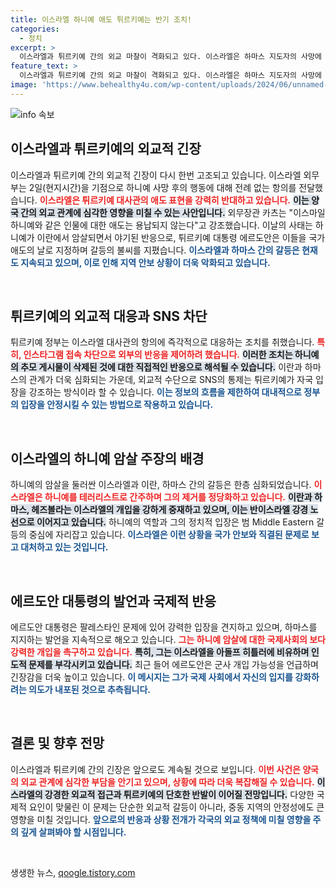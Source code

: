 ```yaml
---
title: 이스라엘 하니예 애도 튀르키예는 반기 조치!
categories:
  - 정치
excerpt: >
  이스라엘과 튀르키예 간의 외교 마찰이 격화되고 있다. 이스라엘은 하마스 지도자의 사망에 따른 튀르키예의 애도 표현에 항의하며 대사를 소환했고, 튀르키예는 인스타그램 접속을 차단하며 반발했다. 지금 이 긴장이 어떻게 전개될지 주목해야 한다!
feature_text: >
  이스라엘과 튀르키예 간의 외교 마찰이 격화되고 있다. 이스라엘은 하마스 지도자의 사망에 따른 튀르키예의 애도 표현에 항의하며 대사를 소환했고, 튀르키예는 인스타그램 접속을 차단하며 반발했다. 지금 이 긴장이 어떻게 전개될지 주목해야 한다!
image: 'https://www.behealthy4u.com/wp-content/uploads/2024/06/unnamed-file.png'
---
```


<p><img src="https://www.behealthy4u.com/wp-content/uploads/2024/06/unnamed-file.png" alt="info 속보" /></p>

<h2 data-ke-size="size26">이스라엘과 튀르키예의 외교적 긴장</h2>

<p data-ke-size="size16">이스라엘과 튀르키예 간의 외교적 긴장이 다시 한번 고조되고 있습니다. 이스라엘 외무부는 2일(현지시간)을 기점으로 하니예 사망 후의 행동에 대해 전례 없는 항의를 전달했습니다. <b><span style="color: #ee2323;">이스라엘은 튀르키예 대사관의 애도 표현을 강력히 반대하고 있습니다.</span></b> <b><span style="background-color: #21538527;">이는 양국 간의 외교 관계에 심각한 영향을 미칠 수 있는 사안입니다.</span></b> 외무장관 카츠는 "이스마일 하니예와 같은 인물에 대한 애도는 용납되지 않는다"고 강조했습니다. 이날의 사태는 하니예가 이란에서 암살되면서 야기된 반응으로, 튀르키예 대통령 에르도안은 이들을 국가 애도의 날로 지정하며 갈등의 불씨를 지폈습니다. <b><span style="color: #1a5490;">이스라엘과 하마스 간의 갈등은 현재도 지속되고 있으며, 이로 인해 지역 안보 상황이 더욱 악화되고 있습니다.</span></b></p>

<p data-ke-size="size16">&nbsp;</p>

<h2 data-ke-size="size26">튀르키예의 외교적 대응과 SNS 차단</h2>

<p data-ke-size="size16">튀르키예 정부는 이스라엘 대사관의 항의에 즉각적으로 대응하는 조치를 취했습니다. <b><span style="color: #ee2323;">특히, 인스타그램 접속 차단으로 외부의 반응을 제어하려 했습니다.</span></b> <b><span style="background-color: #21538527;">이러한 조치는 하니예의 추모 게시물이 삭제된 것에 대한 직접적인 반응으로 해석될 수 있습니다.</span></b> 이란과 하마스의 관계가 더욱 심화되는 가운데, 외교적 수단으로 SNS의 통제는 튀르키예가 자국 입장을 강조하는 방식이라 할 수 있습니다. <b><span style="color: #1a5490;">이는 정보의 흐름을 제한하여 대내적으로 정부의 입장을 안정시킬 수 있는 방법으로 작용하고 있습니다.</span></b></p>

<p data-ke-size="size16">&nbsp;</p>

<h2 data-ke-size="size26">이스라엘의 하니예 암살 주장의 배경</h2>

<p data-ke-size="size16">하니예의 암살을 둘러싼 이스라엘과 이란, 하마스 간의 갈등은 한층 심화되었습니다. <b><span style="color: #ee2323;">이스라엘은 하니예를 테러리스트로 간주하며 그의 제거를 정당화하고 있습니다.</span></b> <b><span style="background-color: #21538527;">이란과 하마스, 헤즈볼라는 이스라엘의 개입을 강하게 중재하고 있으며, 이는 반이스라엘 강경 노선으로 이어지고 있습니다.</span></b> 하니예의 역할과 그의 정치적 입장은 범 Middle Eastern 갈등의 중심에 자리잡고 있습니다. <b><span style="color: #1a5490;">이스라엘은 이런 상황을 국가 안보와 직결된 문제로 보고 대처하고 있는 것입니다.</span></b></p>

<p data-ke-size="size16">&nbsp;</p>

<h2 data-ke-size="size26">에르도안 대통령의 발언과 국제적 반응</h2>

<p data-ke-size="size16">에르도안 대통령은 팔레스타인 문제에 있어 강력한 입장을 견지하고 있으며, 하마스를 지지하는 발언을 지속적으로 해오고 있습니다. <b><span style="color: #ee2323;">그는 하니예 암살에 대한 국제사회의 보다 강력한 개입을 촉구하고 있습니다.</span></b> <b><span style="background-color: #21538527;">특히, 그는 이스라엘을 아돌프 히틀러에 비유하며 인도적 문제를 부각시키고 있습니다.</span></b> 최근 들어 에르도안은 군사 개입 가능성을 언급하며 긴장감을 더욱 높이고 있습니다. <b><span style="color: #1a5490;">이 메시지는 그가 국제 사회에서 자신의 입지를 강화하려는 의도가 내포된 것으로 추측됩니다.</span></b></p>

<p data-ke-size="size16">&nbsp;</p>

<h2 data-ke-size="size26">결론 및 향후 전망</h2>

<p data-ke-size="size16">이스라엘과 튀르키예 간의 긴장은 앞으로도 계속될 것으로 보입니다. <b><span style="color: #ee2323;">이번 사건은 양국의 외교 관계에 심각한 부담을 안기고 있으며, 상황에 따라 더욱 복잡해질 수 있습니다.</span></b> <b><span style="background-color: #21538527;">이스라엘의 강경한 외교적 접근과 튀르키예의 단호한 반발이 이어질 전망입니다.</span></b> 다양한 국제적 요인이 맞물린 이 문제는 단순한 외교적 갈등이 아니라, 중동 지역의 안정성에도 큰 영향을 미칠 것입니다. <b><span style="color: #1a5490;">앞으로의 반응과 상황 전개가 각국의 외교 정책에 미칠 영향을 주의 깊게 살펴봐야 할 시점입니다.</span></b></p>

<p data-ke-size="size16">&nbsp;</p>
생생한 뉴스, <a href="https://qoogle.tistory.com" rel="dofollow">qoogle.tistory.com</a>


